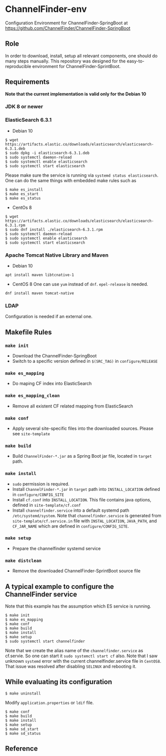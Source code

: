 ChannelFinder-env
===
Configuration Environment for ChannelFinder-SpringBoot at https://github.com/ChannelFinder/ChannelFinder-SpringBoot

## Role
In order to download, install, setup all relevant components, one should do many steps manually. This repository was designed for the easy-to-reproducible environment for ChannelFinder-SprintBoot.

## Requirements

**Note that the current implementation is valid only for the Debian 10**

### JDK 8 or newer

### ElasticSearch 6.3.1

* Debian 10
```
$ wget https://artifacts.elastic.co/downloads/elasticsearch/elasticsearch-6.3.1.deb
$ sudo dpkg -i elasticsearch-6.3.1.deb
$ sudo systemctl daemon-reload
$ sudo systemctl enable elasticsearch
$ sudo systemctl start elasticsearch
```
Please make sure the service is running via `systemd status elasticsearch`. One can do the same things with embedded make rules such as 
```
$ make es_install
$ make es_start
$ make es_status
```

* CentOs 8
```
$ wget https://artifacts.elastic.co/downloads/elasticsearch/elasticsearch-6.3.1.rpm
$ sudo dnf install ./elasticsearch-6.3.1.rpm
$ sudo systemctl daemon-reload
$ sudo systemctl enable elasticsearch
$ sudo systemctl start elasticsearch
```

### Apache Tomcat Native Library and Maven

* Debian 10

```
apt install maven libtcnative-1
```

* CentOS 8
One can use `yum` instead of `dnf`. `epel-release` is needed. 
```
dnf install maven tomcat-native 
```

###  LDAP 
Configuration is needed if an external one.

## Makefile Rules

### `make init`
* Download the ChannelFinder-SpringBoot
* Switch to a specific version defined in `$(SRC_TAG)` in `configure/RELEASE`

### `make es_mapping`
* Do maping CF index into ElasticSearch

### `make es_mapping_clean`
* Remove all existent CF related mapping from ElasticSearch


### `make conf`
* Apply several site-specific files into the downloaded sources. Please see `site-template`

### `make build`
* Build `ChannelFinder-*.jar` as a Spring Boot jar file, located in `target` path.

### `make install`
* `sudo` permission is required.
* Install `ChannelFinder-*.jar` in `target` path into `INSTALL_LOCATION` defined in `configure/CONFIG_SITE`
* Install `cf.conf` into `INSTALL_LOCATION`. This file contains java options, defined in `site-template/cf.conf`
* Install `channelfinder.service` into a default systemd path `/etc/systemd/system`. Note that `channelfinder.service` is generated from `site-template/cf.service.in` file with `INSTAL_LOCATION`, `JAVA_PATH`, and `CF_JAR_NAME` which are defined in `configure/CONFIG_SITE`.

### `make setup`
* Prepare the channelfinder systemd service

### `make distclean`
* Remove the downloaded ChannelFinder-SprintBoot source file

## A typical example to configure the ChannelFinder service

Note that this example has the assumption which ES service is running.


```
$ make init
$ make es_mapping
$ make conf
$ make build
$ make install
$ make setup
$ sudo systemctl start channelfinder
```

Note that we create the alias name of the `channelfinder.service` as cf.servie. So one can start it `sudo systemctl start cf` also. Note that I saw unknown `systemd` error with the current channelfinder.service file in `CentOS8`. That issue was resolved after disabling `SELINUX` and rebooting it. 

## While evaluating its configuration 

```
$ make uninstall
```
Modify `application.properties` or `ldif` file. 
```
$ make conf
$ make build
$ make install
$ make setup
$ make sd_start
$ make sd_status
```
## Reference




